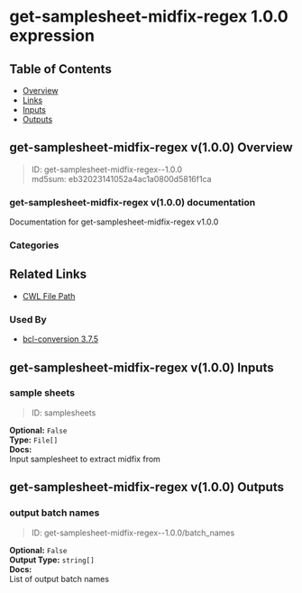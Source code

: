 
get-samplesheet-midfix-regex 1.0.0 expression
=============================================

## Table of Contents
  
- [Overview](#get-samplesheet-midfix-regex-v100-overview)  
- [Links](#related-links)  
- [Inputs](#get-samplesheet-midfix-regex-v100-inputs)  
- [Outputs](#get-samplesheet-midfix-regex-v100-outputs)  


## get-samplesheet-midfix-regex v(1.0.0) Overview



  
> ID: get-samplesheet-midfix-regex--1.0.0  
> md5sum: eb32023141052a4ac1a0800d5816f1ca

### get-samplesheet-midfix-regex v(1.0.0) documentation
  
Documentation for get-samplesheet-midfix-regex v1.0.0

### Categories
  


## Related Links
  
- [CWL File Path](../../../../../../expressions/get-samplesheet-midfix-regex/1.0.0/get-samplesheet-midfix-regex__1.0.0.cwl)  


### Used By
  
- [bcl-conversion 3.7.5](../../../workflows/bcl-conversion/3.7.5/bcl-conversion__3.7.5.md)  

  


## get-samplesheet-midfix-regex v(1.0.0) Inputs

### sample sheets



  
> ID: samplesheets
  
**Optional:** `False`  
**Type:** `File[]`  
**Docs:**  
Input samplesheet to extract midfix from

  


## get-samplesheet-midfix-regex v(1.0.0) Outputs

### output batch names



  
> ID: get-samplesheet-midfix-regex--1.0.0/batch_names  

  
**Optional:** `False`  
**Output Type:** `string[]`  
**Docs:**  
List of output batch names
  

  

